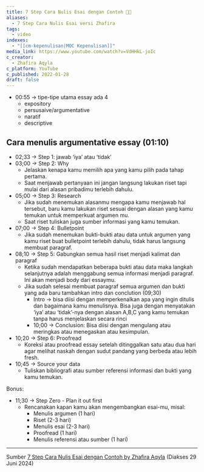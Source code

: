 ```yaml
---
title: 7 Step Cara Nulis Esai dengan Contoh 🧑‍💻
aliases:
  - 7 Step Cara Nulis Esai versi Zhafira
tags:
  - video
indexes:
  - "[[cm-kepenulisan|MOC Kepenulisan]]"
media_link: https://www.youtube.com/watch?v=VdHHkL-joIc
c_creator:
  - Zhafira Aqyla
c_platform: YouTube
c_published: 2022-01-28
draft: false
---
```

- 00:55 → tipe-tipe utama essay ada 4
	- expository
	- persusaive/argumentative
	- naratif
	- descriptive

Cara menulis argumentative essay (01:10)
---
- 02;33 → Step 1: jawab ‘iya’ atau ‘tidak’
- 03;00 → Step 2: Why
	- Jelaskan kenapa kamu memilih apa yang kamu pilih pada tahap pertama.
	- Saat menjawab pertanyaan ini jangan langsung lakukan riset tapi mulai dari alasan pribadimu terlebih dahulu. 
- 05;00 → Step 3: Research
	- Jika sudah menemukan alasanmu mengapa kamu menjawab hal tersebut, baru kamu lakukan riset sesuai dengan alasan yang kamu temukan untuk memperkuat argumen mu.
	- Saat riset tuliskan juga sumber informasi yang kamu temukan.
- 07;00 → Step 4: Bulletpoint
	- Jika sudah menemukan bukti-bukti atau data untuk argumen yang kamu riset buat bulletpoint terlebih dahulu, tidak harus langsung membuat paragraf.
- 08;10 → Step 5: Gabungkan semua hasil riset menjadi kalimat dan paragraf
	- Ketika sudah mendapatkan beberapa bukti atau data maka langkah selanjutnya adalah menggabung semua informasi menjadi paragraf. Ini akan menjadi body dari essaymu.
	- Jika sudah selesai membuat paragraf semua argumen dan bukti yang ada baru tambahkan intro dan conclution (09;30)
		- Intro → bisa diisi dengan memperkenalkan apa yang ingin ditulis dan bagaimana kamu menulisnya. Bisa juga dengan menyatakan ‘iya’ atau ‘tidak’-nya dengan alasan A,B,C yang kamu temukan tanpa harus menjelaskan secara rinci
		- 10;00 → Conclusion: Bisa diisi dengan mengulang atau meringkas atau menegaskan atau kesimpulan.
- 10;20 → Step 6: Proofread
	- Koreksi atau proofread essay setelah ditinggalkan satu atau dua hari agar melihat naskah dengan sudut pandang yang berbeda atau lebih fresh.
- 10;45 → Source your data
	- Tuliskan bibliografi atau sumber referensi informasi dan bukti yang kamu temukan.


Bonus:
- 11;30 → Step Zero - Plan it out first
	- Rencanakan kapan kamu akan mengembangkan esai-mu, misal:
		- Menulis argumen (1 hari)
		- Riset (2-3 hari)
		- Menulis esai (2-3 hari)
		- Proofread (1 hari)
		- Menulis referensi atau sumber (1 hari)

---

Sumber [7 Step Cara Nulis Esai dengan Contoh by Zhafira Aqyla](https://youtu.be/VdHHkL-joIc?si=W5mtgoZn5ByHsep9) (Diakses 29 Juni 2024)
